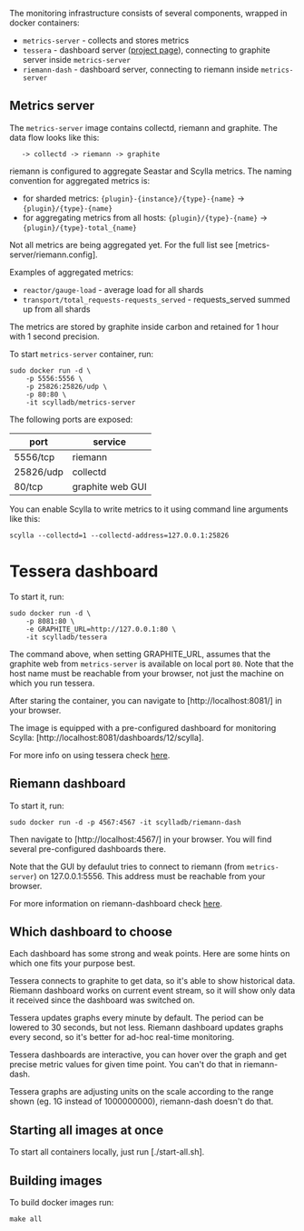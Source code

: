 

The monitoring infrastructure consists of several components, wrapped in docker containers:
 * `metrics-server` - collects and stores metrics
 * `tessera` - dashboard server ([project page](https://github.com/urbanairship/tessera)), connecting to graphite server inside `metrics-server`
 * `riemann-dash` - dashboard server, connecting to riemann inside `metrics-server`

## Metrics server

The `metrics-server` image contains collectd, riemann and graphite. The data flow looks like this:

```
   -> collectd -> riemann -> graphite
```

riemann is configured to aggregate Seastar and Scylla metrics. The naming convention for aggregated metrics is:
 * for sharded metrics: `{plugin}-{instance}/{type}-{name}` -> `{plugin}/{type}-{name}`
 * for aggregating metrics from all hosts: `{plugin}/{type}-{name}` -> `{plugin}/{type}-total_{name}`

Not all metrics are being aggregated yet. For the full list see [metrics-server/riemann.config].

Examples of aggregated metrics:
 * `reactor/gauge-load` - average load for all shards
 * `transport/total_requests-requests_served` - requests_served summed up from all shards
 
The metrics are stored by graphite inside carbon and retained for 1 hour with 1 second precision. 

To start `metrics-server` container, run:

```
sudo docker run -d \
	-p 5556:5556 \
	-p 25826:25826/udp \
	-p 80:80 \
	-it scylladb/metrics-server
```

The following ports are exposed:

 port | service
 ---- | ----
 5556/tcp | riemann
 25826/udp | collectd
 80/tcp | graphite web GUI

You can enable Scylla to write metrics to it using command line arguments like this:

```
scylla --collectd=1 --collectd-address=127.0.0.1:25826

```

# Tessera dashboard

To start it, run:

```
sudo docker run -d \
    -p 8081:80 \
    -e GRAPHITE_URL=http://127.0.0.1:80 \
    -it scylladb/tessera
```

The command above, when setting GRAPHITE_URL, assumes that the graphite web
from `metrics-server` is available on local port `80`. Note that the host name
must be reachable from your browser, not just the machine on which you run
tessera.

After staring the container, you can navigate to [http://localhost:8081/] in your browser.

The image is equipped with a pre-configured dashboard for monitoring Scylla: [http://localhost:8081/dashboards/12/scylla].

For more info on using tessera check [here](http://urbanairship.github.io/tessera/docs/).

## Riemann dashboard

To start it, run:

```
sudo docker run -d -p 4567:4567 -it scylladb/riemann-dash
```

Then navigate to [http://localhost:4567/] in your browser. You will find several pre-configured dashboards there.

Note that the GUI by defaulut tries to connect to riemann (from `metrics-server`) on 127.0.0.1:5556. This address must be reachable from your browser.

For more information on riemann-dashboard check [here](http://riemann.io/dashboard.html).

## Which dashboard to choose

Each dashboard has some strong and weak points. Here are some hints on which one fits your purpose best.

Tessera connects to graphite to get data, so it's able to show historical data. Riemann dashboard works on current event stream, so it will show only data it received since the dashboard was switched on.

Tessera updates graphs every minute by default. The period can be lowered to 30 seconds, but not less. Riemann dashboard updates graphs every second, so it's better for ad-hoc real-time monitoring.

Tessera dashboards are interactive, you can hover over the graph and get precise metric values for given time point. You can't do that in riemann-dash.

Tessera graphs are adjusting units on the scale according to the range shown (eg. 1G instead of 1000000000), riemann-dash doesn't do that.

## Starting all images at once

To start all containers locally, just run [./start-all.sh].

## Building images

To build docker images run:

```
make all
```

